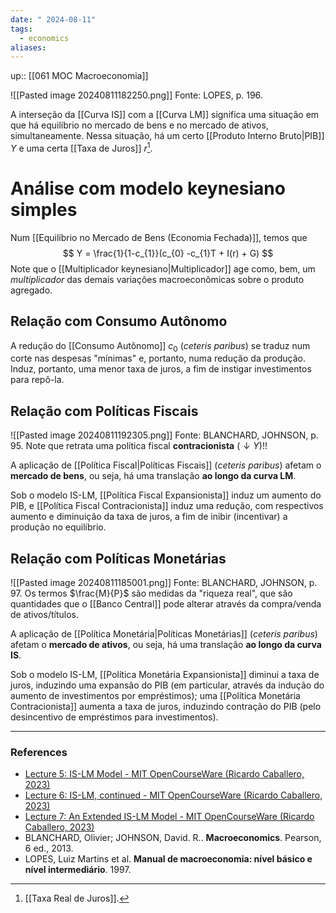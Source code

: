 ```yaml
---
date: " 2024-08-11"
tags:
  - economics
aliases:
---
```


up:: [[061 MOC Macroeconomia]]

![[Pasted image 20240811182250.png]]
Fonte: LOPES, p. 196.

A interseção da [[Curva IS]] com a [[Curva LM]] significa uma situação em que há equilíbrio no mercado de bens e no mercado de ativos, simultaneamente. Nessa situação, há um certo [[Produto Interno Bruto|PIB]] $Y$ e uma certa [[Taxa de Juros]] $r$[^1].

# Análise com modelo keynesiano simples
Num [[Equilíbrio no Mercado de Bens (Economia Fechada)]], temos que
$$
Y = \frac{1}{1-c_{1}}(c_{0} -c_{1}T + I(r) + G)
$$
Note que o [[Multiplicador keynesiano|Multiplicador]] age como, bem, um *multiplicador* das demais variações macroeconômicas sobre o produto agregado.

## Relação com Consumo Autônomo
A redução do [[Consumo Autônomo]] $c_{0}$ (*ceteris paribus*) se traduz num corte nas despesas "mínimas" e, portanto, numa redução da produção. Induz, portanto, uma menor taxa de juros, a fim de instigar investimentos para repô-la.

## Relação com Políticas Fiscais
![[Pasted image 20240811192305.png]]
Fonte: BLANCHARD, JOHNSON, p. 95. Note que retrata uma política fiscal **contracionista** $(\downarrow Y)$!!

A aplicação de [[Política Fiscal|Políticas Fiscais]] (*ceteris paribus*) afetam o **mercado de bens**, ou seja, há uma translação **ao longo da curva LM**.

Sob o modelo IS-LM, [[Política Fiscal Expansionista]] induz um aumento do PIB, e [[Política Fiscal Contracionista]] induz uma redução, com respectivos aumento e diminuição da taxa de juros, a fim de inibir (incentivar) a produção no equilíbrio.

## Relação com Políticas Monetárias
![[Pasted image 20240811185001.png]]
Fonte: BLANCHARD, JOHNSON, p. 97. Os termos $\frac{M}{P}$ são medidas da "riqueza real", que são quantidades que o [[Banco Central]] pode alterar através da compra/venda de ativos/títulos.

A aplicação de [[Política Monetária|Políticas Monetárias]] (*ceteris paribus*) afetam o **mercado de ativos**, ou seja, há uma translação **ao longo da curva IS**.

Sob o modelo IS-LM, [[Política Monetária Expansionista]] diminui a taxa de juros, induzindo uma expansão do PIB (em particular, através da indução do aumento de investimentos por empréstimos); uma [[Política Monetária Contracionista]] aumenta a taxa de juros, induzindo contração do PIB (pelo desincentivo de empréstimos para investimentos).

---
### References
- [Lecture 5: IS-LM Model - MIT OpenCourseWare (Ricardo Caballero, 2023)](https://youtu.be/qg_HT3CjFI4?si=DmxEFzAyTYegw9ln)
- [Lecture 6: IS-LM, continued - MIT OpenCourseWare (Ricardo Caballero, 2023)](https://youtu.be/gYgARXwnZTk?si=33frng1nUPc6tOBg)
- [Lecture 7: An Extended IS-LM Model - MIT OpenCourseWare (Ricardo Caballero, 2023)](https://www.youtube.com/watch?v=fkiWQZPOHXk)
- BLANCHARD, Olivier; JOHNSON, David. R.. **Macroeconomics**. Pearson, 6 ed., 2013.
- LOPES, Luiz Martins et al. **Manual de macroeconomia: nível básico e nível intermediário**. 1997.

[^1]: [[Taxa Real de Juros]].